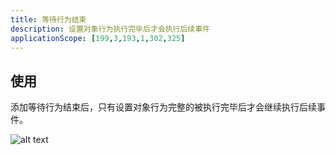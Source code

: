 ```yaml
---
title: 等待行为结束
description: 设置对象行为执行完毕后才会执行后续事件
applicationScope: [199,3,193,1,302,325]
---
```


## 使用

添加等待行为结束后，只有设置对象行为完整的被执行完毕后才会继续执行后续事件。

![alt text](https://cdn.gcw.wiki/gcw/image/zh_hans/commands/sceneobject/waitbehaviorover/image.png)
